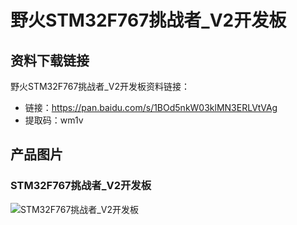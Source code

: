 []()

# 野火STM32F767挑战者_V2开发板

## 资料下载链接
野火STM32F767挑战者_V2开发板资料链接：
* 链接：https://pan.baidu.com/s/1BOd5nkW03klMN3ERLVtVAg 
* 提取码：wm1v

## 产品图片
### STM32F767挑战者_V2开发板
![STM32F767挑战者_V2开发板](https://raw.githubusercontent.com/wiki/Embdefire/products/images/STM32系列产品/STM32F767挑战者_V2开发板/STM32F767挑战者_V2开发板.jpg)